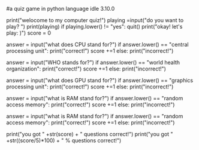 #a quiz game in python language  idle 3.10.0

print("welocome to my computer quiz!")
playing =input("do you want to play? ")
print(playing)
if playing.lower() != "yes":
    quit()
print("okay! let's play: )")
score = 0

answer = input("what does CPU stand for?")
if answer.lower() == "central processing unit":
    print("correct!")
    score +=1
else:
    print("incorrect!")
    
answer = input("WHO stands for?")
if answer.lower() == "world health organization":
    print("correct!")
    score +=1
else:
    print("incorrect!")
    
answer = input("what does GPU stand for?")
if answer.lower() == "graphics processing unit":
    print("correct!")
    score +=1
else:
    print("incorrect!")

answer = input("what is RAM stand for?")
if answer.lower() == "random access memory":
    print("correct!")
    score +=1
else:
    print("incorrect!")

answer = input("what is RAM stand for?")
if answer.lower() == "random access memory":
    print("correct!")
    score +=1
else:
    print("incorrect!")

print("you got " +str(score) + " questions correct!")
print("you got " +str((score/5)*100) + " % questions correct!")







